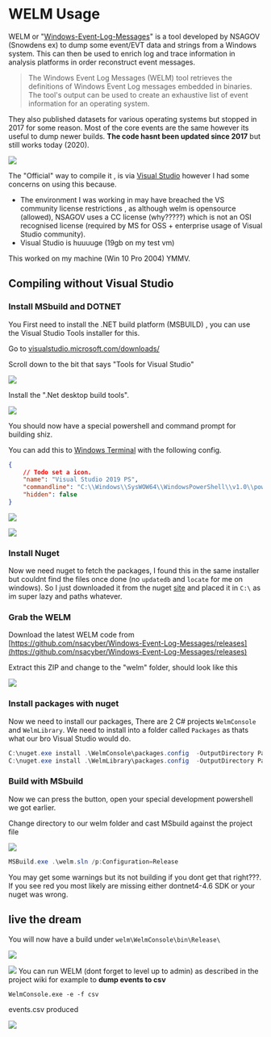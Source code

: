 # WELM Usage


WELM or "[Windows-Event-Log-Messages](https://github.com/nsacyber/Windows-Event-Log-Messages)" is a tool developed by NSAGOV (Snowdens ex) to dump some event/EVT data and strings from a Windows system. This can then be used to enrich log and trace information in analysis platforms in order reconstruct event messages.

> The Windows Event Log Messages (WELM) tool retrieves the definitions of Windows Event Log messages embedded in  binaries. The tool's output can be used to create an exhaustive list of event information for an operating system.

They also published datasets for various operating systems but stopped in 2017 for some reason. Most of the core events are the same however its useful to dump newer builds. **The code hasnt been updated since 2017** but still works today (2020).

![](img/vis0.jpg)



The "Official" way to compile it , is via [Visual Studio](https://github.com/nsacyber/Windows-Event-Log-Messages/blob/master/docs/Building%20WELM.md) however I had some concerns on using this because.

* The environment I was working in may have breached the VS community license restrictions , as although welm is opensource (allowed), NSAGOV uses a CC license (why?????) which is not an OSI recognised license (required by MS for OSS + enterprise usage of Visual Studio community).
* Visual Studio is huuuuge (19gb on my test vm) 

This worked on my machine (Win 10 Pro 2004) YMMV.

## Compiling without Visual Studio 

### Install MSbuild and DOTNET

You First need to install the .NET build platform (MSBUILD) , you can use the Visual Studio Tools installer for this. 

Go to [visualstudio.microsoft.com/downloads/](https://visualstudio.microsoft.com/downloads/)

Scroll down to the bit that says "Tools for Visual Studio"

![](img/vis1.png)

Install the ".Net desktop build tools".

![](img/vis2.png)

You should now have a special powershell and command prompt for building shiz. 


You can add this to [Windows Terminal](https://devblogs.microsoft.com/commandline/introducing-windows-terminal/) with the following config.

``` json
{
    // Todo set a icon.
    "name": "Visual Studio 2019 PS",
    "commandline": "C:\\Windows\\SysWOW64\\WindowsPowerShell\\v1.0\\powershell.exe -noe -c \"&{Import-Module \"\"\"C:\\Program Files (x86)\\Microsoft Visual Studio\\2019\\BuildTools\\Common7\\Tools\\Microsoft.VisualStudio.DevShell.dll\"\"\"; Enter-VsDevShell e8d3f04a}\"",
    "hidden": false
}
```

![](img/vis9.png)

![](img/vis3.png)

### Install Nuget

Now we need nuget to fetch the packages, I found this in the same installer but couldnt find the files once done (no ```updatedb``` and ```locate``` for me on windows). So I just downloaded it from the nuget [site](https://www.nuget.org/downloads) and placed it in ```C:\``` as im super lazy and paths whatever.

### Grab the WELM

Download the latest WELM code from [https://github.com/nsacyber/Windows-Event-Log-Messages/releases](https://github.com/nsacyber/Windows-Event-Log-Messages/releases)

Extract this ZIP and change to the "welm" folder, should look like this

![](img/vis4.png)

### Install packages with nuget

Now we need to install our packages, There are 2 C# projects ```WelmConsole``` and ```WelmLibrary```. We need to install into a folder called ```Packages``` as thats what our bro Visual Studio would do.

``` powershell
C:\nuget.exe install .\WelmConsole\packages.config  -OutputDirectory Packages
C:\nuget.exe install .\WelmLibrary\packages.config  -OutputDirectory Packages
```

### Build with MSbuild

Now we can press the button, open your special development powershell we got earlier.

Change directory to our welm folder and cast MSbuild against the project file

![](img/vis5.png)

``` powershell
MSBuild.exe .\welm.sln /p:Configuration=Release
```

You may get some warnings but its not building if you dont get that right???. If you see red you most likely are missing either dontnet4-4.6 SDK or your nuget was wrong.

## live the dream

You will now have a build under ```welm\WelmConsole\bin\Release\```

![](img/vis6.png)

![](img/vis7.png)
You can run WELM (dont forget to level up to admin) as described in the project wiki for example to **dump events to csv** 


```WelmConsole.exe -e -f csv```

events.csv produced

![](img/vis8.png)